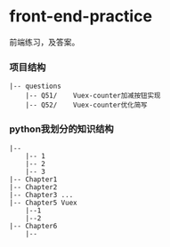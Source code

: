 # front-end-practice
前端练习，及答案。





### 项目结构

```
|-- questions
	|-- Q51/	Vuex-counter加减按钮实现
	|-- Q52/	Vuex-counter优化简写
```



### python我划分的知识结构

```
|-- 
	|-- 1
	|-- 2 
	|-- 3 	
|-- Chapter1 
|-- Chapter2
|-- Chapter3 ...
|-- Chapter5 Vuex
	|--1 
	|--2 
|-- Chapter6 
	|-- 
```

